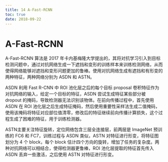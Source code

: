```yaml
---
title: 14 A-Fast-RCNN
toc: true
date: 2018-09-22
---
```

# A-Fast-RCNN

A-Fast-RCNN 算法是 2017 年卡内基梅隆大学提出的，其将对抗学习引入到目标检测问题中，通过对抗网络生成一下遮挡和变形的训练样本来训练检测网络，从而使得网络能够对遮挡和变形问题更加的鲁棒。使用对抗网络生成有遮挡和有形变的两种特征，两种网络分别为 ASDN 和 ASTN。

ASDN 利用 Fast R-CNN 中 ROI 池化层之后的每个目标 proposal 卷积特征作为对抗网络的输入，给定一个目标的特征，ASDN 尝试生成特征某些部分被 dropout 的掩码，导致检测器无法识别该物体。在前向传播过程中，首先使用 ASDN 在 ROI 池化层之后生成特征掩码，然后使用重要性采样法生成二值掩码，使用该掩码将特征对应部位值清零，修改后的特征继续前向传播计算损失，这个过程生成了困难的特征，用于训练检测器。

ASTN主要关注特征旋转，定位网络包含三层全连接层，前两层是 ImageNet 预训练的 FC6 和 FC7，训练过程与 ASDN 类似，ASTN 对特征进行形变，将特征图划分为 4 个 block，每个 block 估计四个方向的旋转，增加了任务的复杂度。两种对抗网络可以相结合，使得检测器更鲁棒，ROI 池化层提取的特征首先传入 ASDN 丢弃一些激活，之后使用 ASTN 对特征进行形变。
